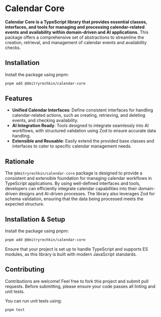 # Calendar Core

**Calendar Core is a TypeScript library that provides essential classes, interfaces, and tools for managing and processing calendar-related events and availability within domain-driven and AI applications.** This package offers a comprehensive set of abstractions to streamline the creation, retrieval, and management of calendar events and availability checks.

## Installation

Install the package using pnpm:

```bash
pnpm add @dmitryrechkin/calendar-core
```

## Features

- **Unified Calendar Interfaces**: Define consistent interfaces for handling calendar-related actions, such as creating, retrieving, and deleting events, and checking availability.
- **AI Integration Ready**: Tools designed to integrate seamlessly into AI workflows, with structured validation using Zod to ensure accurate data handling.
- **Extensible and Reusable**: Easily extend the provided base classes and interfaces to cater to specific calendar management needs.

## Rationale

The `@dmitryrechkin/calendar-core` package is designed to provide a consistent and extensible foundation for managing calendar workflows in TypeScript applications. By using well-defined interfaces and tools, developers can efficiently integrate calendar capabilities into their domain-driven designs and AI-driven processes. The library also leverages Zod for schema validation, ensuring that the data being processed meets the expected structure.

## Installation & Setup

Install the package using pnpm:

```bash
pnpm add @dmitryrechkin/calendar-core
```

Ensure that your project is set up to handle TypeScript and supports ES modules, as this library is built with modern JavaScript standards.

## Contributing

Contributions are welcome! Feel free to fork this project and submit pull requests. Before submitting, please ensure your code passes all linting and unit tests.

You can run unit tests using:

```bash
pnpm test
```